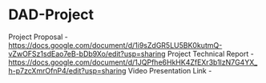 # DAD-Project

Project Proposal - https://docs.google.com/document/d/1i9sZdGR5LU5BK0kutmQ-vZwOFSz1sdEao7eB-bDb9Xo/edit?usp=sharing
Project Technical Report - https://docs.google.com/document/d/1JQPfhe6HkHK4ZfEXr3b1lzN7G4YX_h-p7zcXmrOfnP4/edit?usp=sharing
Video Presentation Link - 
